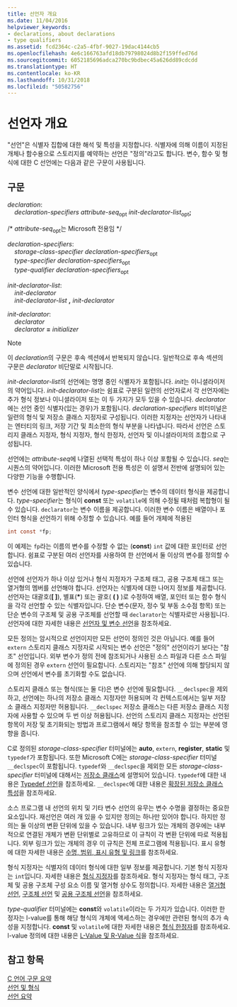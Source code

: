 ```yaml
---
title: 선언자 개요
ms.date: 11/04/2016
helpviewer_keywords:
- declarations, about declarations
- type qualifiers
ms.assetid: fcd2364c-c2a5-4fbf-9027-19dac4144cb5
ms.openlocfilehash: 4e6c166763afd18db79798024d8b2f159ffed76d
ms.sourcegitcommit: 6052185696adca270bc9bdbec45a626dd89cdcdd
ms.translationtype: HT
ms.contentlocale: ko-KR
ms.lasthandoff: 10/31/2018
ms.locfileid: "50582756"
---
```

# <a name="overview-of-declarations"></a>선언자 개요

"선언"은 식별자 집합에 대한 해석 및 특성을 지정합니다. 식별자에 의해 이름이 지정된 개체나 함수용으로 스토리지를 예약하는 선언은 "정의"라고도 합니다. 변수, 함수 및 형식에 대한 C 선언에는 다음과 같은 구문이 사용됩니다.

## <a name="syntax"></a>구문

*declaration*:<br/>
&nbsp;&nbsp;&nbsp;&nbsp;*declaration-specifiers* *attribute-seq*<sub>opt</sub> *init-declarator-list*<sub>opt</sub>**;**

/\* *attribute-seq*<sub>opt</sub>는 Microsoft 전용임 */

*declaration-specifiers*:<br/>
&nbsp;&nbsp;&nbsp;&nbsp;*storage-class-specifier* *declaration-specifiers*<sub>opt</sub><br/>
&nbsp;&nbsp;&nbsp;&nbsp;*type-specifier* *declaration-specifiers*<sub>opt</sub><br/>
&nbsp;&nbsp;&nbsp;&nbsp;*type-qualifier* *declaration-specifiers*<sub>opt</sub>

*init-declarator-list*:<br/>
&nbsp;&nbsp;&nbsp;&nbsp;*init-declarator*<br/>
&nbsp;&nbsp;&nbsp;&nbsp;*init-declarator-list* **,** *init-declarator*

*init-declarator*:<br/>
&nbsp;&nbsp;&nbsp;&nbsp;*declarator*<br/>
&nbsp;&nbsp;&nbsp;&nbsp;*declarator* **=** *initializer*

> [!NOTE]
> 이 *declaration*의 구문은 후속 섹션에서 반복되지 않습니다. 일반적으로 후속 섹션의 구문은 *declarator* 비단말로 시작됩니다.

*init-declarator-list*의 선언에는 명명 중인 식별자가 포함됩니다. *init*는 이니셜라이저의 약어입니다. *init-declarator-list*는 쉼표로 구분된 일련의 선언자로서 각 선언자에는 추가 형식 정보나 이니셜라이저 또는 이 두 가지가 모두 있을 수 있습니다. *declarator*에는 선언 중인 식별자(있는 경우)가 포함됩니다. *declaration-specifiers* 비터미널은 일련의 형식 및 저장소 클래스 지정자로 구성됩니다. 이러한 지정자는 선언자가 나타내는 엔터티의 링크, 저장 기간 및 최소한의 형식 부분을 나타냅니다. 따라서 선언은 스토리지 클래스 지정자, 형식 지정자, 형식 한정자, 선언자 및 이니셜라이저의 조합으로 구성됩니다.

선언에는 *attribute-seq*에 나열된 선택적 특성이 하나 이상 포함될 수 있습니다. *seq*는 시퀀스의 약어입니다. 이러한 Microsoft 전용 특성은 이 설명서 전반에 설명되어 있는 다양한 기능을 수행합니다.

변수 선언에 대한 일반적인 양식에서 *type-specifier*는 변수의 데이터 형식을 제공합니다. *type-specifier*는 형식이 **const** 또는 `volatile`에 의해 수정될 때처럼 복합형이 될 수 있습니다. `declarator`는 변수 이름을 제공합니다. 이러한 변수 이름은 배열이나 포인터 형식을 선언하기 위해 수정할 수 있습니다. 예를 들어 개체에 적용된

```C
int const *fp;
```

이 예제는 `fp`라는 이름의 변수를 수정할 수 없는 (**const**) `int` 값에 대한 포인터로 선언합니다. 쉼표로 구분된 여러 선언자를 사용하여 한 선언에서 둘 이상의 변수를 정의할 수 있습니다.

선언에 선언자가 하나 이상 있거나 형식 지정자가 구조체 태그, 공용 구조체 태그 또는 열거형의 멤버를 선언해야 합니다. 선언자는 식별자에 대한 나머지 정보를 제공합니다. 선언자는 대괄호(**[ ]**), 별표(<strong>\*</strong>) 또는 괄호( **( )** )로 수정하여 배열, 포인터 또는 함수 형식을 각각 선언할 수 있는 식별자입니다. 단순 변수(문자, 정수 및 부동 소수점 항목) 또는 단순 변수의 구조체 및 공용 구조체를 선언할 때 `declarator`는 식별자로만 사용됩니다. 선언자에 대한 자세한 내용은 [선언자 및 변수 선언](../c-language/declarators-and-variable-declarations.md)을 참조하세요.

모든 정의는 암시적으로 선언이지만 모든 선언이 정의인 것은 아닙니다. 예를 들어 `extern` 스토리지 클래스 지정자로 시작되는 변수 선언은 "정의" 선언이라기 보다는 "참조" 선언입니다. 외부 변수가 정의 전에 참조되거나 사용된 소스 파일과 다른 소스 파일에 정의된 경우 `extern` 선언이 필요합니다. 스토리지는 "참조" 선언에 의해 할당되지 않으며 선언에서 변수를 초기화할 수도 없습니다.

스토리지 클래스 또는 형식(또는 둘 다)은 변수 선언에 필요합니다. `__declspec`을 제외하고, 선언에는 하나의 저장소 클래스 지정자만 허용되며 각 컨텍스트에서는 일부 저장소 클래스 지정자만 허용됩니다. `__declspec` 저장소 클래스는 다른 저장소 클래스 지정자에 사용할 수 있으며 두 번 이상 허용됩니다. 선언의 스토리지 클래스 지정자는 선언된 항목이 저장 및 초기화되는 방법과 프로그램에서 해당 항목을 참조할 수 있는 부분에 영향을 줍니다.

C로 정의된 *storage-class-specifier* 터미널에는 **auto**, `extern`, **register**, **static** 및 `typedef`가 포함됩니다. 또한 Microsoft C에는 *storage-class-specifier* 터미널 `__declspec`이 포함됩니다. `typedef`와 `__declspec`을 제외한 모든 *storage-class-specifier* 터미널에 대해서는 [저장소 클래스](../c-language/c-storage-classes.md)에 설명되어 있습니다. `typedef`에 대한 내용은 [Typedef 선언](../c-language/typedef-declarations.md)을 참조하세요. `__declspec`에 대한 내용은 [확장된 저장소 클래스 특성](../c-language/c-extended-storage-class-attributes.md)을 참조하세요.

소스 프로그램 내 선언의 위치 및 기타 변수 선언의 유무는 변수 수명을 결정하는 중요한 요소입니다. 재선언은 여러 개 있을 수 있지만 정의는 하나만 있어야 합니다. 하지만 정의는 둘 이상의 변환 단위에 있을 수 있습니다. 내부 링크가 있는 개체의 경우에는 내부적으로 연결된 개체가 변환 단위별로 고유하므로 이 규칙이 각 변환 단위에 따로 적용됩니다. 외부 링크가 있는 개체의 경우 이 규칙은 전체 프로그램에 적용됩니다. 표시 유형에 대한 자세한 내용은 [수명, 범위, 표시 유형 및 링크](../c-language/lifetime-scope-visibility-and-linkage.md)를 참조하세요.

형식 지정자는 식별자의 데이터 형식에 대한 일부 정보를 제공합니다. 기본 형식 지정자는 `int`입니다. 자세한 내용은 [형식 지정자](../c-language/c-type-specifiers.md)를 참조하세요. 형식 지정자는 형식 태그, 구조체 및 공용 구조체 구성 요소 이름 및 열거형 상수도 정의합니다. 자세한 내용은 [열거형 선언](../c-language/c-enumeration-declarations.md), [구조체 선언](../c-language/structure-declarations.md) 및 [공용 구조체 선언](../c-language/union-declarations.md)을 참조하세요.

*type-qualifier* 터미널에는 **const**와 `volatile`이라는 두 가지가 있습니다. 이러한 한정자는 l-value를 통해 해당 형식의 개체에 액세스하는 경우에만 관련된 형식의 추가 속성을 지정합니다. **const** 및 `volatile`에 대한 자세한 내용은 [형식 한정자](../c-language/type-qualifiers.md)를 참조하세요. l-value 정의에 대한 내용은 [L-Value 및 R-Value 식](../c-language/l-value-and-r-value-expressions.md)을 참조하세요.

## <a name="see-also"></a>참고 항목

[C 언어 구문 요약](../c-language/c-language-syntax-summary.md)<br/>
[선언 및 형식](../c-language/declarations-and-types.md)<br/>
[선언 요약](../c-language/summary-of-declarations.md)